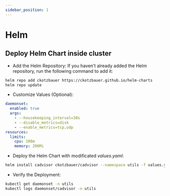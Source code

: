 ```yaml
---
sidebar_position: 1
---
```

# Helm

## Deploy Helm Chart inside cluster
- Add the Helm Repository: If you haven’t already added the Helm repository, run the following command to add it:
```bash
helm repo add ckotzbauer https://ckotzbauer.github.io/helm-charts
helm repo update
```
- Customize Values (Optional):
```yaml
daemonset:
  enabled: true
  args:
    - --housekeeping_interval=30s
    - --disable_metrics=disk
    - --enable_metrics=tcp,udp
resources:
  limits:
    cpu: 100m
    memory: 200Mi
```
- Deploy the Helm Chart with modificated *values.yaml*:
```bash
helm install cadvisor ckotzbauer/cadvisor --namespace utils -f values.yaml
```
- Verify the Deployment:
```bash
kubectl get daemonset -n utils
kubectl logs daemonset/cadvisor -n utils
```